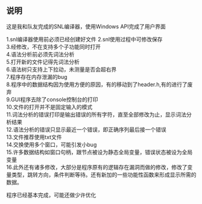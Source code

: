 ## 说明

这是我和队友完成的SNL编译器，使用Windows API完成了用户界面

1.snl编译器使用前必须已经创建好文件 
2.snl使用过程中可修改保存  
3.经修改，不在支持多个子功能同时打开   
4.语法分析前必须先词法分析  
5.打开新的文件记得先词法分析  
6.语法树只支持上下拉动，未测量是否会超右界  
7.程序存在内存泄漏的bug  
8.程序中的数据结构因为使用方便的原因，有的移动到了header.h,有的进行了废弃  
9.GUI程序去除了console控制台的打印  
10.文件的打开并不是固定输入的模式  
11.词法分析的错误打印是输出错误的所有字符，直至全部修改为止，显示词法分析结果  
12.语法分析的错误只显示最近一个错误，即正确序列最后接一个错误  
13.文件推荐使用txt文件  
14.交换使用多个窗口，可能引发小bug  
15.许多数据结构如窗口句柄，跟节点被设为静态全局变量，错误状态被设为全局变量  
16.此外还有诸多修改，大部分是程序原有的逻辑存在漏洞而做的修改，修改了变量类型，跳转方向，条件判断等待。还有新加的一些功能性函数来形成显示所需的数据。  
  

程序已经基本完成，可能还做少许优化
